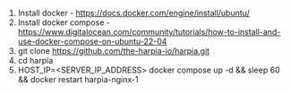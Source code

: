 1. Install docker - https://docs.docker.com/engine/install/ubuntu/
2. Install docker compose - https://www.digitalocean.com/community/tutorials/how-to-install-and-use-docker-compose-on-ubuntu-22-04
3. git clone https://github.com/the-harpia-io/harpia.git
4. cd harpia
5. HOST_IP=<SERVER_IP_ADDRESS> docker compose up -d && sleep 60 && docker restart harpia-nginx-1